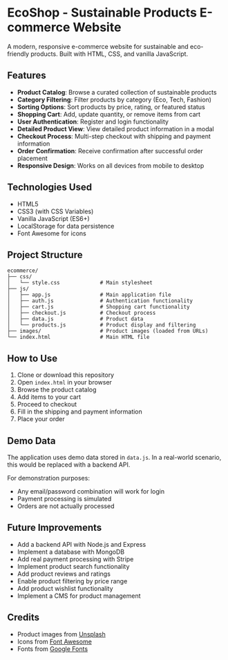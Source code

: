 # EcoShop - Sustainable Products E-commerce Website

A modern, responsive e-commerce website for sustainable and eco-friendly products. Built with HTML, CSS, and vanilla JavaScript.

## Features

- **Product Catalog**: Browse a curated collection of sustainable products
- **Category Filtering**: Filter products by category (Eco, Tech, Fashion)
- **Sorting Options**: Sort products by price, rating, or featured status
- **Shopping Cart**: Add, update quantity, or remove items from cart
- **User Authentication**: Register and login functionality
- **Detailed Product View**: View detailed product information in a modal
- **Checkout Process**: Multi-step checkout with shipping and payment information
- **Order Confirmation**: Receive confirmation after successful order placement
- **Responsive Design**: Works on all devices from mobile to desktop

## Technologies Used

- HTML5
- CSS3 (with CSS Variables)
- Vanilla JavaScript (ES6+)
- LocalStorage for data persistence
- Font Awesome for icons

## Project Structure

```
ecommerce/
├── css/
│   └── style.css             # Main stylesheet
├── js/
│   ├── app.js                # Main application file
│   ├── auth.js               # Authentication functionality
│   ├── cart.js               # Shopping cart functionality
│   ├── checkout.js           # Checkout process
│   ├── data.js               # Product data
│   └── products.js           # Product display and filtering
├── images/                   # Product images (loaded from URLs)
└── index.html                # Main HTML file
```

## How to Use

1. Clone or download this repository
2. Open `index.html` in your browser
3. Browse the product catalog
4. Add items to your cart
5. Proceed to checkout
6. Fill in the shipping and payment information
7. Place your order

## Demo Data

The application uses demo data stored in `data.js`. In a real-world scenario, this would be replaced with a backend API.

For demonstration purposes:
- Any email/password combination will work for login
- Payment processing is simulated
- Orders are not actually processed

## Future Improvements

- Add a backend API with Node.js and Express
- Implement a database with MongoDB
- Add real payment processing with Stripe
- Implement product search functionality
- Add product reviews and ratings
- Enable product filtering by price range
- Add product wishlist functionality
- Implement a CMS for product management

## Credits

- Product images from [Unsplash](https://unsplash.com/)
- Icons from [Font Awesome](https://fontawesome.com/)
- Fonts from [Google Fonts](https://fonts.google.com/) 